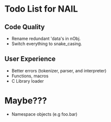 # Todo List for NAIL

## Code Quality
* Rename redundant 'data's in nObj.
* Switch everything to snake_casing.

## User Experience
* Better errors (tokenizer, parser, and interpreter)
* Functions, macros
* C Library loader

# Maybe???
* Namespace objects (e.g foo.bar)
